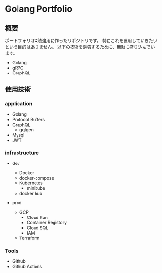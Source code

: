 # Golang Portfolio
## 概要
ポートフォリオ&勉強用に作ったリポジトリです。
特にこれを運用していきたいという目的はありません。
以下の技術を勉強するために、無駄に盛り込んでいます。
- Golang
- gRPC
- GraphQL

## 使用技術

### application
- Golang
- Protocol Buffers
- GraphQL
  - gqlgen
- Mysql
- JWT

### infrastructure
- dev
  - Docker
  - docker-compose
  - Kubernetes
    - minikube
  - docker hub

- prod
  - GCP
    - Cloud Run
    - Container Registory
    - Cloud SQL
    - IAM
  - Terraform

### Tools
  - Github
  - Github Actions